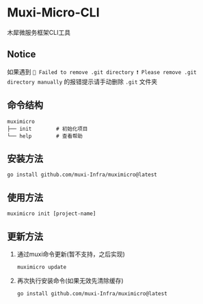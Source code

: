 # Muxi-Micro-CLI
木犀微服务框架CLI工具

## Notice
如果遇到 `🚫 Failed to remove .git directory ❗️ Please remove .git directory manually` 的报错提示请手动删除 `.git` 文件夹

## 命令结构
```shell
muximicro
├── init        # 初始化项目
└── help        # 查看帮助
```

## 安装方法
```shell
go install github.com/muxi-Infra/muximicro@latest
```

## 使用方法
```shell
muximicro init [project-name]
```

## 更新方法
1. 通过muxi命令更新(暂不支持，之后实现)
    ```shell
    muximicro update
    ```
2. 再次执行安装命令(如果无效先清除缓存)
    ```shell
    go install github.com/muxi-Infra/muximicro@latest
    ```